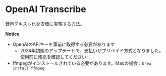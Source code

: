 # OpenAI Transcribe

音声テキスト化を安価に実現する方法。

**Notice**

- OpenAIのAPIキーを事前に取得する必要があります
  - 2024年初頭のアップデートで、支払いがプリペイド方式となりました。使用前に残高を確認してください
- ffmpegがインストールされている必要があります。Macの場合：`brew install ffmpeg`